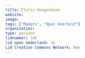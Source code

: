 ```yaml
---
title: Floris Hoogenboom
website: 
image: 
tags: ["Makers", "Open Overheid"]
organisaties:
type: persoon
lidnummer: 145
lid open nederland: Ja
Lid Creative Commons Network: Nee
---
```


